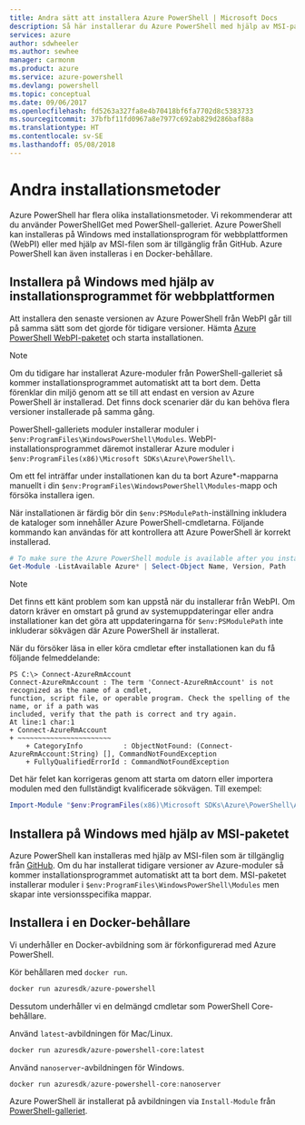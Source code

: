 ```yaml
---
title: Andra sätt att installera Azure PowerShell | Microsoft Docs
description: Så här installerar du Azure PowerShell med hjälp av MSI-paketet eller installationsprogrammet för webbplattformen.
services: azure
author: sdwheeler
ms.author: sewhee
manager: carmonm
ms.product: azure
ms.service: azure-powershell
ms.devlang: powershell
ms.topic: conceptual
ms.date: 09/06/2017
ms.openlocfilehash: fd5263a327fa8e4b70418bf6fa7702d8c5383733
ms.sourcegitcommit: 37bfbf11fd0967a8e7977c692ab829d286baf88a
ms.translationtype: HT
ms.contentlocale: sv-SE
ms.lasthandoff: 05/08/2018
---
```

# <a name="other-installation-methods"></a>Andra installationsmetoder

Azure PowerShell har flera olika installationsmetoder. Vi rekommenderar att du använder PowerShellGet med PowerShell-galleriet. Azure PowerShell kan installeras på Windows med installationsprogram för webbplattformen (WebPI) eller med hjälp av MSI-filen som är tillgänglig från GitHub. Azure PowerShell kan även installeras i en Docker-behållare.

## <a name="install-on-windows-using-the-web-platform-installer"></a>Installera på Windows med hjälp av installationsprogrammet för webbplattformen

Att installera den senaste versionen av Azure PowerShell från WebPI går till på samma sätt som det gjorde för tidigare versioner.
Hämta [Azure PowerShell WebPI-paketet](http://aka.ms/webpi-azps) och starta installationen.

> [!NOTE]
> Om du tidigare har installerat Azure-moduler från PowerShell-galleriet så kommer installationsprogrammet automatiskt att ta bort dem. Detta förenklar din miljö genom att se till att endast en version av Azure PowerShell är installerad. Det finns dock scenarier där du kan behöva flera versioner installerade på samma gång.
>
> PowerShell-galleriets moduler installerar moduler i `$env:ProgramFiles\WindowsPowerShell\Modules`. WebPI-installationsprogrammet däremot installerar Azure moduler i `$env:ProgramFiles(x86)\Microsoft SDKs\Azure\PowerShell\`.
>
> Om ett fel inträffar under installationen kan du ta bort Azure*-mapparna manuellt i din `$env:ProgramFiles\WindowsPowerShell\Modules`-mapp och försöka installera igen.

När installationen är färdig bör din `$env:PSModulePath`-inställning inkludera de kataloger som innehåller Azure PowerShell-cmdletarna. Följande kommando kan användas för att kontrollera att Azure PowerShell är korrekt installerad.

```powershell
# To make sure the Azure PowerShell module is available after you install
Get-Module -ListAvailable Azure* | Select-Object Name, Version, Path
```

> [!NOTE]
> Det finns ett känt problem som kan uppstå när du installerar från WebPI. Om datorn kräver en omstart på grund av systemuppdateringar eller andra installationer kan det göra att uppdateringarna för `$env:PSModulePath` inte inkluderar sökvägen där Azure PowerShell är installerat.

När du försöker läsa in eller köra cmdletar efter installationen kan du få följande felmeddelande:

```
PS C:\> Connect-AzureRmAccount
Connect-AzureRmAccount : The term 'Connect-AzureRmAccount' is not recognized as the name of a cmdlet,
function, script file, or operable program. Check the spelling of the name, or if a path was
included, verify that the path is correct and try again.
At line:1 char:1
+ Connect-AzureRmAccount
+ ~~~~~~~~~~~~~~~~~~~~~~~
    + CategoryInfo          : ObjectNotFound: (Connect-AzureRmAccount:String) [], CommandNotFoundException
    + FullyQualifiedErrorId : CommandNotFoundException
```

Det här felet kan korrigeras genom att starta om datorn eller importera modulen med den fullständigt kvalificerade sökvägen. Till exempel:

```powershell
Import-Module "$env:ProgramFiles(x86)\Microsoft SDKs\Azure\PowerShell\AzureRM.psd1"
```

## <a name="install-on-windows-using-the-msi-package"></a>Installera på Windows med hjälp av MSI-paketet

Azure PowerShell kan installeras med hjälp av MSI-filen som är tillgänglig från [GitHub](https://aka.ms/azps-release). Om du har installerat tidigare versioner av Azure-moduler så kommer installationsprogrammet automatiskt att ta bort dem. MSI-paketet installerar moduler i `$env:ProgramFiles\WindowsPowerShell\Modules` men skapar inte versionsspecifika mappar.

## <a name="install-in-a-docker-container"></a>Installera i en Docker-behållare

Vi underhåller en Docker-avbildning som är förkonfigurerad med Azure PowerShell.

Kör behållaren med `docker run`.

```powershell
docker run azuresdk/azure-powershell
```

Dessutom underhåller vi en delmängd cmdletar som PowerShell Core-behållare.

Använd `latest`-avbildningen för Mac/Linux.

```bash
docker run azuresdk/azure-powershell-core:latest
```

Använd `nanoserver`-avbildningen för Windows.

```powershell
docker run azuresdk/azure-powershell-core:nanoserver
```

Azure PowerShell är installerat på avbildningen via `Install-Module` från [PowerShell-galleriet](https://www.powershellgallery.com/).
